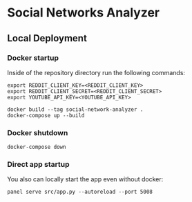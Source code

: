 # Social Networks Analyzer

## Local Deployment

### Docker startup

Inside of the repository directory run the following commands:
```shell
export REDDIT_CLIENT_KEY=<REDDIT_CLIENT_KEY>
export REDDIT_CLIENT_SECRET=<REDDIT_CLIENT_SECRET>
export YOUTUBE_API_KEY=<YOUTUBE_API_KEY>

docker build --tag social-network-analyzer .
docker-compose up --build
```

### Docker shutdown

```shell
docker-compose down
```

### Direct app startup
You also can locally start the app even without docker:
```shell
panel serve src/app.py --autoreload --port 5008
```